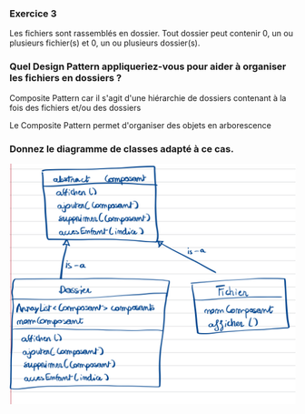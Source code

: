 ### Exercice 3
Les fichiers sont rassemblés en dossier.
Tout dossier peut contenir 0, un ou plusieurs fichier(s) et 0, un ou plusieurs
dossier(s).

### Quel Design Pattern appliqueriez-vous pour aider à organiser les fichiers en dossiers ?

Composite Pattern car il s'agit d'une hiérarchie de dossiers contenant à la fois des fichiers et/ou des dossiers

Le Composite Pattern permet d'organiser des objets en arborescence

### Donnez le diagramme de classes adapté à ce cas.

![CompositePattern.jpeg](CompositePattern.jpeg)